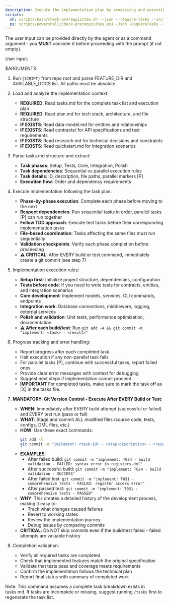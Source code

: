 ```yaml
---
description: Execute the implementation plan by processing and executing all tasks defined in tasks.md
scripts:
  sh: scripts/bash/check-prerequisites.sh --json --require-tasks --include-tasks
  ps: scripts/powershell/check-prerequisites.ps1 -Json -RequireTasks -IncludeTasks
---
```


The user input can be provided directly by the agent or as a command argument - you **MUST** consider it before proceeding with the prompt (if not empty).

User input:

$ARGUMENTS

1. Run `{SCRIPT}` from repo root and parse FEATURE_DIR and AVAILABLE_DOCS list. All paths must be absolute.

2. Load and analyze the implementation context:
   - **REQUIRED**: Read tasks.md for the complete task list and execution plan
   - **REQUIRED**: Read plan.md for tech stack, architecture, and file structure
   - **IF EXISTS**: Read data-model.md for entities and relationships
   - **IF EXISTS**: Read contracts/ for API specifications and test requirements
   - **IF EXISTS**: Read research.md for technical decisions and constraints
   - **IF EXISTS**: Read quickstart.md for integration scenarios

3. Parse tasks.md structure and extract:
   - **Task phases**: Setup, Tests, Core, Integration, Polish
   - **Task dependencies**: Sequential vs parallel execution rules
   - **Task details**: ID, description, file paths, parallel markers [P]
   - **Execution flow**: Order and dependency requirements

4. Execute implementation following the task plan:
   - **Phase-by-phase execution**: Complete each phase before moving to the next
   - **Respect dependencies**: Run sequential tasks in order, parallel tasks [P] can run together  
   - **Follow TDD approach**: Execute test tasks before their corresponding implementation tasks
   - **File-based coordination**: Tasks affecting the same files must run sequentially
   - **Validation checkpoints**: Verify each phase completion before proceeding
   - **⚠️ CRITICAL**: After EVERY build or test command, immediately create a git commit (see step 7)

5. Implementation execution rules:
   - **Setup first**: Initialize project structure, dependencies, configuration
   - **Tests before code**: If you need to write tests for contracts, entities, and integration scenarios
   - **Core development**: Implement models, services, CLI commands, endpoints
   - **Integration work**: Database connections, middleware, logging, external services
   - **Polish and validation**: Unit tests, performance optimization, documentation
   - **⚠️ After each build/test**: Run `git add -A && git commit -m "implement: <task> - <result>"`

6. Progress tracking and error handling:
   - Report progress after each completed task
   - Halt execution if any non-parallel task fails
   - For parallel tasks [P], continue with successful tasks, report failed ones
   - Provide clear error messages with context for debugging
   - Suggest next steps if implementation cannot proceed
   - **IMPORTANT** For completed tasks, make sure to mark the task off as [X] in the tasks file.

7. **MANDATORY: Git Version Control - Execute After EVERY Build or Test**:
   - **WHEN**: Immediately after EVERY build attempt (successful or failed) and EVERY test run (pass or fail)
   - **WHAT**: Stage and commit ALL modified files (source code, tests, configs, DML files, etc.)
   - **HOW**: Use these exact commands:
     ```bash
     git add -A
     git commit -m "implement: <task-id> - <step-description> - <result>"
     ```
   - **EXAMPLES**:
     - After failed build: `git commit -m "implement: T024 - build validation - FAILED: syntax error in registers.dml"`
     - After successful build: `git commit -m "implement: T024 - build validation - SUCCESS"`
     - After failed test: `git commit -m "implement: T031 - comprehensive tests - FAILED: register access error"`
     - After passed test: `git commit -m "implement: T031 - comprehensive tests - PASSED"`
   - **WHY**: This creates a detailed history of the development process, making it easy to:
     - Track what changes caused failures
     - Revert to working states
     - Review the implementation journey
     - Debug issues by comparing commits
   - **CRITICAL**: Do NOT skip commits even if the build/test failed - failed attempts are valuable history

8. Completion validation:
   - Verify all required tasks are completed
   - Check that implemented features match the original specification
   - Validate that tests pass and coverage meets requirements
   - Confirm the implementation follows the technical plan
   - Report final status with summary of completed work

Note: This command assumes a complete task breakdown exists in tasks.md. If tasks are incomplete or missing, suggest running `/tasks` first to regenerate the task list.
